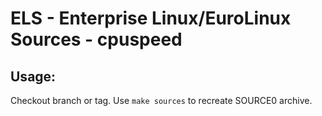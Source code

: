 # ELS - Enterprise Linux/EuroLinux Sources - cpuspeed
 
## Usage:
  Checkout branch or tag. Use `make sources` to recreate  SOURCE0 archive.
